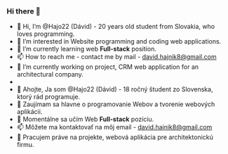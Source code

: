 ### Hi there 👋

- 👋 Hi, I’m @Hajo22 (Dávid) - 20 years old student from Slovakia, who loves programming.
- 👀 I’m interested in Website programming and coding web applications.
- 🌱 I’m currently learning web **Full-stack** position.
- 📫 How to reach me - contact me by mail - david.hajnik8@gmail.com
- 🔭 I’m currently working on project, CRM web application for an architectural company.
- 
- 👋 Ahojte, Ja som @Hajo22 (Dávid) - 18 ročný študent zo Slovenska, ktorý rád programuje.
- 👀 Zaujímam sa hlavne o programovanie Webov a tvorenie webových aplikácii.
- 🌱 Momentálne sa učím Web **Full-stack** pozíciu.
- 📫 Môžete ma kontaktovať na môj email - david.hajnik8@gmail.com
- 🔭 Pracujem práve na projekte, webová aplikácia pre architektonickú firmu. 
